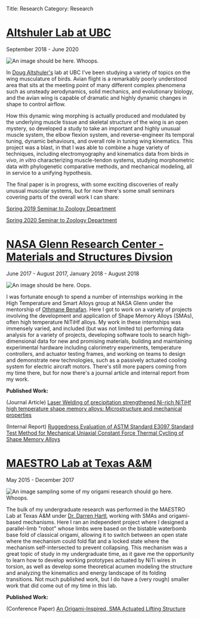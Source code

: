Title: Research
Category: Research


# [Altshuler Lab at UBC](http://altshuler.zoology.ubc.ca/)
September 2018 - June 2020

![An image should be here. Whoops.](/images/research_UBCSample.png "A quick selection of data from my wind tunnel experiment I whipped into a plot for this site. Real figures that are actually pretty are on their way.")

In [Doug Altshuler's](https://scholar.google.com/citations?user=EVACejsAAAAJ&hl=en&oi=ao) lab at UBC I've been studying a variety of topics on the wing musculature of birds. Avian flight is a remarkably poorly understood area that sits at the meeting point of many different complex phenomena such as unsteady aerodynamics, solid mechanics, and evolutionary biology, and the avian wing is capable of dramatic and highly dynamic changes in shape to control airflow.

How this dynamic wing morphing is actually produced and modulated by the underlying muscle tissue and skeletal structure of the wing is an open mystery, so developed a study to take an important and highly unusual muscle system, the elbow flexion system, and reverse-engineer its temporal tuning, dynamic behaviours, and overall role in tuning wing kinematics. This project was a blast, in that I was able to combine a huge variety of techniques, including electromyography and kinematics data from birds *in vivo*, *in vitro* characterizing muscle-tendon systems, studying morphometric data with phylogenetic comparative methods, and mechanical modeling, all in service to a unifying hypothesis. 

The final paper is in progress, with some exciting discoveries of really unusual muscular systems, but for now there's some small seminars covering parts of the overall work I can share:

[Spring 2019 Seminar to Zoology Department]({static}/downloads/BeersSeminar2019Spring_webversion.pdf)

[Spring 2020 Seminar to Zoology Department]({static}/downloads/BeersSeminar2020_webversion.pdf)




# [NASA Glenn Research Center - Materials and Structures Divsion](https://re.grc.nasa.gov/expertise/materials-structures/)
June 2017 - August 2017, January 2018 - August 2018

![An image should be here. Oops.](/images/research_GRCSample.png "Some pretty plots I made in my time at GRC. Left is a NiTiHf tube's hysteresis evolution over time, right is a NiTiZr sample loaded and unloaded at different temperatures.")

I was fortunate enough to spend a number of internships working in the High Temperature and Smart Alloys group at NASA Glenn under the mentorship of [Othmane Benafan](https://scholar.google.com/citations?user=CCqWq1MAAAAJ&hl=en&oi=ao). Here I got to work on a variety of projects involving the development and application of Shape Memory Alloys (SMAs), often high temperature NiTiHf alloys. My work in these internships was immensely varied, and included (but was not limited to) performing data analysis for a variety of projects, developing software tools to search high-dimensional data for new and promising materials, building and maintaining experimental hardware including calorimetry experiments, temperature controllers, and actuator testing frames, and working on teams to design and demonstrate new technologies, such as a passively actuated cooling system for electric aircraft motors. There's still more papers coming from my time there, but for now there's a journal article and internal report from my work.

**Published Work:**

(Journal Article) [Laser Welding of precipitation strengthened Ni-rich NiTiHf high temperature shape memory alloys: Microstructure and mechanical properties]({static}/downloads/oliveira2018laserweld.pdf)

(Internal Report) [Ruggedness Evaluation of ASTM Standard E3097 Standard Test Method for Mechanical Uniaxial Constant Force Thermal Cycling of Shape Memory Alloys]({static}/downloads/benafan2019ruggedness.pdf)




# [MAESTRO Lab at Texas A&M](https://maestrolab.tamu.edu)
May 2015 - December 2017

![An image sampling some of my origami research should go here. Whoops.](/images/research_origamiSample.png "A couple figures from an in-progress paper from my undergraduate work. Left comes from an analysis of this origami mechanism's kinematics, right comes from a model of the system compared to an actual prototype. The model was alright-ish.")

The bulk of my undergraduate research was performed in the MAESTRO Lab at Texas A&M under [Dr. Darren Hartl](https://scholar.google.com/citations?user=WqVUJmcAAAAJ&hl=en&oi=ao), working with SMAs and origami-based mechanisms. Here I ran an independent project where I designed a parallel-limb "robot" whose limbs were based on the bistable waterbomb base fold of classical origami, allowing it to switch between an open state where the mechanism could fold flat and a locked state where the mechanism self-intersected to prevent collapsing. This mechanism was a great topic of study in my undergraduate time, as it gave me the opportunity to learn how to develop working prototypes actuated by NiTi wires in torsion, as well as develop some theoretical acumen modeling the structure and analyzing the kinematics and energy landscape of its folding transitions. Not much published work, but I do have a (very rough) smaller work that did come out of my time in this lab.

**Published Work:**

(Conference Paper) [An Origami-Inspired, SMA Actuated Lifting Structure]({static}/downloads/wood2016origami.pdf)
